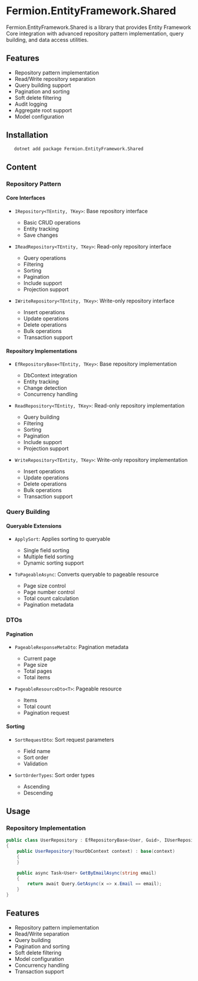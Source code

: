 # Fermion.EntityFramework.Shared

Fermion.EntityFramework.Shared is a library that provides Entity Framework Core integration with advanced repository pattern implementation, query building, and data access utilities.

## Features

- Repository pattern implementation
- Read/Write repository separation
- Query building support
- Pagination and sorting
- Soft delete filtering
- Audit logging
- Aggregate root support
- Model configuration

## Installation

```bash
   dotnet add package Fermion.EntityFramework.Shared
```

## Content

### Repository Pattern

#### Core Interfaces
- `IRepository<TEntity, TKey>`: Base repository interface
    - Basic CRUD operations
    - Entity tracking
    - Save changes

- `IReadRepository<TEntity, TKey>`: Read-only repository interface
    - Query operations
    - Filtering
    - Sorting
    - Pagination
    - Include support
    - Projection support

- `IWriteRepository<TEntity, TKey>`: Write-only repository interface
    - Insert operations
    - Update operations
    - Delete operations
    - Bulk operations
    - Transaction support

#### Repository Implementations
- `EfRepositoryBase<TEntity, TKey>`: Base repository implementation
    - DbContext integration
    - Entity tracking
    - Change detection
    - Concurrency handling

- `ReadRepository<TEntity, TKey>`: Read-only repository implementation
    - Query building
    - Filtering
    - Sorting
    - Pagination
    - Include support
    - Projection support

- `WriteRepository<TEntity, TKey>`: Write-only repository implementation
    - Insert operations
    - Update operations
    - Delete operations
    - Bulk operations
    - Transaction support

### Query Building

#### Queryable Extensions
- `ApplySort`: Applies sorting to queryable
    - Single field sorting
    - Multiple field sorting
    - Dynamic sorting support

- `ToPageableAsync`: Converts queryable to pageable resource
    - Page size control
    - Page number control
    - Total count calculation
    - Pagination metadata

### DTOs

#### Pagination
- `PageableResponseMetaDto`: Pagination metadata
    - Current page
    - Page size
    - Total pages
    - Total items

- `PageableResourceDto<T>`: Pageable resource
    - Items
    - Total count
    - Pagination request

#### Sorting
- `SortRequestDto`: Sort request parameters
    - Field name
    - Sort order
    - Validation

- `SortOrderTypes`: Sort order types
    - Ascending
    - Descending

## Usage

### Repository Implementation

```csharp
public class UserRepository : EfRepositoryBase<User, Guid>, IUserRepository
{
    public UserRepository(YourDbContext context) : base(context)
    {
    }

    public async Task<User> GetByEmailAsync(string email)
    {
        return await Query.GetAsync(x => x.Email == email);
    }
}
```

## Features

- Repository pattern implementation
- Read/Write separation
- Query building
- Pagination and sorting
- Soft delete filtering
- Model configuration
- Concurrency handling
- Transaction support